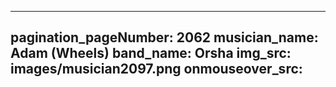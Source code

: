 ------
pagination_pageNumber: 2062
musician_name: Adam (Wheels)
band_name: Orsha
img_src: images/musician2097.png
onmouseover_src: 
------